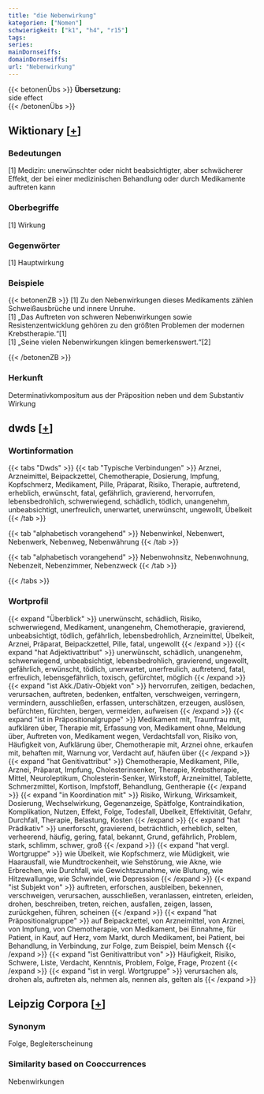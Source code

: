 ```yaml
---
title: "die Nebenwirkung"
kategorien: ["Nomen"]
schwierigkeit: ["k1", "h4", "r15"]
tags:
series:
mainDornseiffs:
domainDornseiffs:
url: "Nebenwirkung"
---
```


{{< betonenÜbs >}}
**Übersetzung:**  
side effect  
{{< /betonenÜbs >}}

## Wiktionary [[+](https://de.wiktionary.org/wiki/Nebenwirkung)]

### Bedeutungen
[1] Medizin: unerwünschter oder nicht beabsichtigter, aber schwächerer Effekt, der bei einer medizinischen Behandlung oder durch Medikamente auftreten kann  

### Oberbegriffe
[1] Wirkung  

### Gegenwörter
[1] Hauptwirkung  

### Beispiele
{{< betonenZB >}}
[1] Zu den Nebenwirkungen dieses Medikaments zählen Schweißausbrüche und innere Unruhe.  
[1] „Das Auftreten von schweren Nebenwirkungen sowie Resistenzentwicklung gehören zu den größten Problemen der modernen Krebstherapie.“[1]  
[1] „Seine vielen Nebenwirkungen klingen bemerkenswert.“[2]  

{{< /betonenZB >}}
### Herkunft
Determinativkompositum aus der Präposition neben und dem Substantiv Wirkung  



## dwds [[+](https://www.dwds.de/wb/Nebenwirkung)]

### Wortinformation
{{< tabs "Dwds" >}}
{{< tab "Typische Verbindungen" >}}
Arznei, Arzneimittel, Beipackzettel, Chemotherapie, Dosierung, Impfung, Kopfschmerz, Medikament, Pille, Präparat, Risiko, Therapie, auftretend, erheblich, erwünscht, fatal, gefährlich, gravierend, hervorrufen, lebensbedrohlich, schwerwiegend, schädlich, tödlich, unangenehm, unbeabsichtigt, unerfreulich, unerwartet, unerwünscht, ungewollt, Übelkeit
{{< /tab >}}

{{< tab "alphabetisch vorangehend" >}}
Nebenwinkel, Nebenwert, Nebenwerk, Nebenweg, Nebenwährung
{{< /tab >}}

{{< tab "alphabetisch vorangehend" >}}
Nebenwohnsitz, Nebenwohnung, Nebenzeit, Nebenzimmer, Nebenzweck
{{< /tab >}}

{{< /tabs >}}

### Wortprofil
{{< expand "Überblick" >}} unerwünscht, schädlich, Risiko, schwerwiegend, Medikament, unangenehm, Chemotherapie, gravierend, unbeabsichtigt, tödlich, gefährlich, lebensbedrohlich, Arzneimittel, Übelkeit, Arznei, Präparat, Beipackzettel, Pille, fatal, ungewollt {{< /expand >}}
{{< expand "hat Adjektivattribut" >}} unerwünscht, schädlich, unangenehm, schwerwiegend, unbeabsichtigt, lebensbedrohlich, gravierend, ungewollt, gefährlich, erwünscht, tödlich, unerwartet, unerfreulich, auftretend, fatal, erfreulich, lebensgefährlich, toxisch, gefürchtet, möglich {{< /expand >}}
{{< expand "ist Akk./Dativ-Objekt von" >}} hervorrufen, zeitigen, bedachen, verursachen, auftreten, bedenken, entfalten, verschweigen, verringern, vermindern, ausschließen, erfassen, unterschätzen, erzeugen, auslösen, befürchten, fürchten, bergen, vermeiden, aufweisen {{< /expand >}}
{{< expand "ist in Präpositionalgruppe" >}} Medikament mit, Traumfrau mit, aufklären über, Therapie mit, Erfassung von, Medikament ohne, Meldung über, Auftreten von, Medikament wegen, Verdachtsfall von, Risiko von, Häufigkeit von, Aufklärung über, Chemotherapie mit, Arznei ohne, erkaufen mit, behaften mit, Warnung vor, Verdacht auf, häufen über {{< /expand >}}
{{< expand "hat Genitivattribut" >}} Chemotherapie, Medikament, Pille, Arznei, Präparat, Impfung, Cholesterinsenker, Therapie, Krebstherapie, Mittel, Neuroleptikum, Cholesterin-Senker, Wirkstoff, Arzneimittel, Tablette, Schmerzmittel, Kortison, Impfstoff, Behandlung, Gentherapie {{< /expand >}}
{{< expand "in Koordination mit" >}} Risiko, Wirkung, Wirksamkeit, Dosierung, Wechselwirkung, Gegenanzeige, Spätfolge, Kontraindikation, Komplikation, Nutzen, Effekt, Folge, Todesfall, Übelkeit, Effektivität, Gefahr, Durchfall, Therapie, Belastung, Kosten {{< /expand >}}
{{< expand "hat Prädikativ" >}} unerforscht, gravierend, beträchtlich, erheblich, selten, verheerend, häufig, gering, fatal, bekannt, Grund, gefährlich, Problem, stark, schlimm, schwer, groß {{< /expand >}}
{{< expand "hat vergl. Wortgruppe" >}} wie Übelkeit, wie Kopfschmerz, wie Müdigkeit, wie Haarausfall, wie Mundtrockenheit, wie Sehstörung, wie Akne, wie Erbrechen, wie Durchfall, wie Gewichtszunahme, wie Blutung, wie Hitzewallunge, wie Schwindel, wie Depression {{< /expand >}}
{{< expand "ist Subjekt von" >}} auftreten, erforschen, ausbleiben, bekennen, verschweigen, verursachen, ausschließen, veranlassen, eintreten, erleiden, drohen, beschreiben, treten, reichen, ausfallen, zeigen, lassen, zurückgehen, führen, scheinen {{< /expand >}}
{{< expand "hat Präpositionalgruppe" >}} auf Beipackzettel, von Arzneimittel, von Arznei, von Impfung, von Chemotherapie, von Medikament, bei Einnahme, für Patient, in Kauf, auf Herz, vom Markt, durch Medikament, bei Patient, bei Behandlung, in Verbindung, zur Folge, zum Beispiel, beim Mensch {{< /expand >}}
{{< expand "ist Genitivattribut von" >}} Häufigkeit, Risiko, Schwere, Liste, Verdacht, Kenntnis, Problem, Folge, Frage, Prozent {{< /expand >}}
{{< expand "ist in vergl. Wortgruppe" >}} verursachen als, drohen als, auftreten als, nehmen als, nennen als, gelten als {{< /expand >}}

## Leipzig Corpora [[+](https://corpora.uni-leipzig.de/en/res?word=Nebenwirkung&corpusId=deu_newscrawl-public_2018)]


### Synonym
Folge, Begleiterscheinung


### Similarity based on Cooccurrences
Nebenwirkungen

